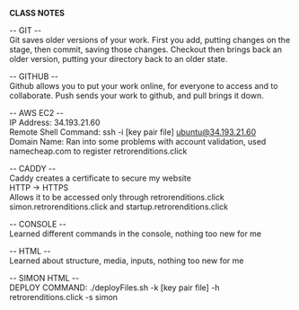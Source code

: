 **CLASS NOTES**  
  
-- GIT --  
Git saves older versions of your work. First you add, putting changes on the stage, then commit, saving those changes. Checkout then brings back an older version, putting your directory back to an older state.  
  
-- GITHUB --  
Github allows you to put your work online, for everyone to access and to collaborate. Push sends your work to github, and pull brings it down.  
  
-- AWS EC2 --  
IP Address: 34.193.21.60  
Remote Shell Command: ssh -i [key pair file] ubuntu@34.193.21.60  
Domain Name: Ran into some problems with account validation, used namecheap.com to register retrorenditions.click  
  
-- CADDY --  
Caddy creates a certificate to secure my website  
HTTP -> HTTPS  
Allows it to be accessed only through retrorenditions.click simon.retrorenditions.click and startup.retrorenditions.click  
  
-- CONSOLE --  
Learned different commands in the console, nothing too new for me  

-- HTML --  
Learned about structure, media, inputs, nothing too new for me  

-- SIMON HTML --  
DEPLOY COMMAND: ./deployFiles.sh -k [key pair file] -h retrorenditions.click -s simon

